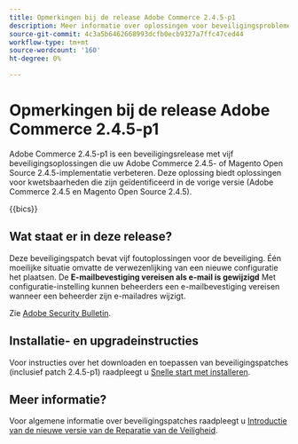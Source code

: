 ```yaml
---
title: Opmerkingen bij de release Adobe Commerce 2.4.5-p1
description: Meer informatie over oplossingen voor beveiligingsproblemen vindt u in de Adobe Commerce-release 2.4.5-p1.
source-git-commit: 4c3a5b6462668993dcfb0ecb9327a7ffc47ced44
workflow-type: tm+mt
source-wordcount: '160'
ht-degree: 0%

---
```



# Opmerkingen bij de release Adobe Commerce 2.4.5-p1

Adobe Commerce 2.4.5-p1 is een beveiligingsrelease met vijf beveiligingsoplossingen die uw Adobe Commerce 2.4.5- of Magento Open Source 2.4.5-implementatie verbeteren. Deze oplossing biedt oplossingen voor kwetsbaarheden die zijn geïdentificeerd in de vorige versie (Adobe Commerce 2.4.5 en Magento Open Source 2.4.5).

{{bics}}

## Wat staat er in deze release?

Deze beveiligingspatch bevat vijf foutoplossingen voor de beveiliging. Één moeilijke situatie omvatte de verwezenlijking van een nieuwe configuratie het plaatsen. De **E-mailbevestiging vereisen als e-mail is gewijzigd** Met configuratie-instelling kunnen beheerders een e-mailbevestiging vereisen wanneer een beheerder zijn e-mailadres wijzigt. <!-- AC-6292-->

Zie [Adobe Security Bulletin](https://helpx.adobe.com/security/products/magento/apsb22-48.html).

## Installatie- en upgradeinstructies

Voor instructies over het downloaden en toepassen van beveiligingspatches (inclusief patch 2.4.5-p1) raadpleegt u [Snelle start met installeren](../../../installation/composer.md).

## Meer informatie?

Voor algemene informatie over beveiligingspatches raadpleegt u [Introductie van de nieuwe versie van de Reparatie van de Veiligheid](https://community.magento.com/t5/Magento-DevBlog/Introducing-the-New-Security-Patch-Release/ba-p/141287).
